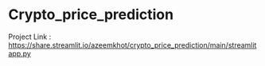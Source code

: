 # Crypto_price_prediction

Project Link : https://share.streamlit.io/azeemkhot/crypto_price_prediction/main/streamlitapp.py
